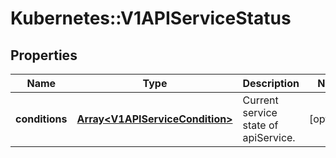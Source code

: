 # Kubernetes::V1APIServiceStatus

## Properties
Name | Type | Description | Notes
------------ | ------------- | ------------- | -------------
**conditions** | [**Array&lt;V1APIServiceCondition&gt;**](V1APIServiceCondition.md) | Current service state of apiService. | [optional] 


